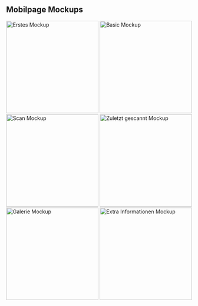 ## Mobilpage Mockups
<img src="https://raw.githubusercontent.com/Inf166/WDSS19-Praxisarbeit-CDAA/master/Dokumentation/Mockup/Mobile/Initial%20Idea.png" width="250px" alt="Erstes Mockup">
<img src="https://raw.githubusercontent.com/Inf166/WDSS19-Praxisarbeit-CDAA/master/Dokumentation/Mockup/Mobile/More.jpg" width="250px" alt="Basic Mockup">
<img src="https://raw.githubusercontent.com/Inf166/WDSS19-Praxisarbeit-CDAA/master/Dokumentation/Mockup/Mobile/Scan.jpg" width="250px" alt="Scan Mockup">
<img src="https://raw.githubusercontent.com/Inf166/WDSS19-Praxisarbeit-CDAA/master/Dokumentation/Mockup/Mobile/Zuletzt.jpg" width="250px" alt="Zuletzt gescannt Mockup">
<img src="https://raw.githubusercontent.com/Inf166/WDSS19-Praxisarbeit-CDAA/master/Dokumentation/Mockup/Mobile/Galerie.jpg" width="250px" alt="Galerie Mockup">
<img src="https://raw.githubusercontent.com/Inf166/WDSS19-Praxisarbeit-CDAA/master/Dokumentation/Mockup/Mobile/Bild.jpg" width="250px" alt="Extra Informationen Mockup">